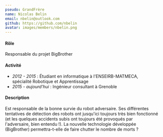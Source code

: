 ```yaml
---
pseudo: GrandFrère
name: Nicolas Belin
email: nbelin@outlook.com
github: https://github.com/nbelin
avatar: images/members/nbelin.png
---
```


#### Rôle

Responsable du projet BigBrother

#### Activité

- *2012 - 2015* : Étudiant en informatique à l'ENSEIRB-MATMECA, spécialité Robotique et Apprentissage
- *2015 - aujourd'hui* : Ingénieur consultant à Grenoble

#### Description

Est responsable de la bonne survie du robot adversaire. Ses différentes tentatives de détection des robots ont jusqu'ici toujours très bien fonctionné (et les quelques accidents subis ont toujours été provoqués par l'adversaire, bien entendu !). La nouvelle technologie développée (BigBrother) permettra-t-elle de faire chutter le nombre de morts ?
